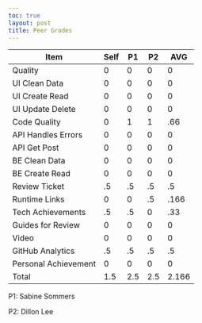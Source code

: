 ```yaml
---
toc: true
layout: post
title: Peer Grades
---
```

|Item|Self|P1|P2|AVG|
|---|---|---|---|---|
|Quality|0|0|0|0|
|UI Clean Data|0|0|0|0|
|UI Create Read|0|0|0|0|
|UI Update Delete|0|0|0|0|
|Code Quality|0|1|1|.66|
|API Handles Errors|0|0|0|0|
|API Get Post|0|0|0|0|
|BE Clean Data|0|0|0|0|
|BE Create Read|0|0|0|0|
|Review Ticket|.5|.5|.5|.5|
|Runtime Links|0|0|.5|.166|
|Tech Achievements|.5|.5|0|.33|
|Guides for Review|0|0|0|0|
|Video|0|0|0|0|
|GitHub Analytics|.5|.5|.5|.5|
|Personal Achievement|0|0|0|0|
|Total|1.5|2.5|2.5|2.166|

P1: Sabine Sommers

P2: Dillon Lee
